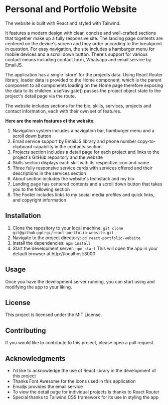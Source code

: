 # Personal and Portfolio Website

The website is built with React and styled with Tailwind.

It features a modern design with clear, concise and well-crafted sections that together make up a fully responsive site. The landing page contents are centered on the device's screen and they order according to the breakpoint in question. For easy navigation, the site includes a hamburger menu for mobile devices and a scroll down button. There's support for various contact means including contact form, Whatsapp and email service by EmailJS.

The application has a single 'store' for the projects data. Using React Router library, loader data is provided to the Home component, which is the parent component to all components loading on the Home page therefore exposing the data to its children. useNavigate() passes the project object state to the project's detail page via the route.

The website includes sections for the bio, skills, services, projects and contact information, each with their own set of features.

**Here are the main features of the website:**
1. Navigation system includes a navigation bar, hamburger menu and a scroll down button
1. Email service support by EmailJS library and phone number  copy-to-clipboard capability in the contacts section 
1. Projects section includes a detail page for each project and links to the project's GitHub repository and the website
1. Skills section displays each skill with its respective icon and name
1. Three fully responsive service cards with services offered and their descriptions in the services section
1. About section includes the website's techstack and my bio
1. Landing page has centered contents and a scroll down button that takes you to the following section
1. The Footer includes links to my social media profiles and quick links, and copyright information

## Installation
1. Clone the repository to your local machine: `git clone git@github:pptrgi/react-portfolio-website.git`
1. Navigate to the project directory: `cd react-portfolio-website`
1. Install the dependencies: `npm install`
1. Start the development server: `npm start`
This will open the app in your default browser at http://localhost:3000

## Usage
Once you have the development server running, you can start using and modifying the app to your liking.

## License
This project is licensed under the MIT License.

## Contributing
If you would like to contribute to this project, please open a pull request. 

## Acknowledgments
- I'd like to acknowledge the use of React library in the development of this project
- Thanks Font Awesome for the icons used in this application
- Emailjs provides the email service
- To view the detail page for individual projects is thanks to React Router
- Special thanks to Tailwind CSS framework for its use in styling the app
